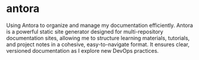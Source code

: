 # antora
Using Antora to organize and manage my documentation efficiently. Antora is a powerful static site generator designed for multi-repository documentation sites, allowing me to structure learning materials, tutorials, and project notes in a cohesive, easy-to-navigate format. It ensures clear, versioned documentation as I explore new DevOps practices.
